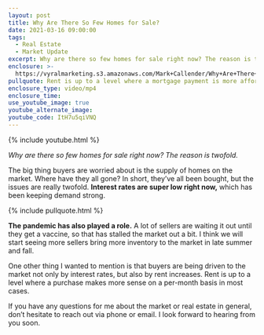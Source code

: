 ```yaml
---
layout: post
title: Why Are There So Few Homes for Sale?
date: 2021-03-16 09:00:00
tags:
  - Real Estate
  - Market Update
excerpt: Why are there so few homes for sale right now? The reason is twofold.
enclosure: >-
  https://vyralmarketing.s3.amazonaws.com/Mark+Callender/Why+Are+There+So+Few+Homes+for+Sale_.mp4
pullquote: Rent is up to a level where a mortgage payment is more affordable.
enclosure_type: video/mp4
enclosure_time:
use_youtube_image: true
youtube_alternate_image:
youtube_code: ItH7u5qiVNQ
---
```

{% include youtube.html %}

*Why are there so few homes for sale right now? The reason is twofold.*

The big thing buyers are worried about is the supply of homes on the market. Where have they all gone? In short, they’ve all been bought, but the issues are really twofold. **Interest rates are super low right now,** which has been keeping demand strong.

{% include pullquote.html %}

**The pandemic has also played a role.** A lot of sellers are waiting it out until they get a vaccine, so that has stalled the market out a bit. I think we will start seeing more sellers bring more inventory to the market in late summer and fall.

One other thing I wanted to mention is that buyers are being driven to the market not only by interest rates, but also by rent increases. Rent is up to a level where a purchase makes more sense on a per-month basis in most cases.

If you have any questions for me about the market or real estate in general, don’t hesitate to reach out via phone or email. I look forward to hearing from you soon.
